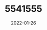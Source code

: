 ---
title: 5541555
date: 2022-01-26
draft: false
name: 甘城なつき
img_url: https://ae05.alicdn.com/kf/H5fe4b88a7338443aaf255f0f9191e914Y.png
original_fn: DSCF0454.jpg
tags:
- 甘城なつき

---
